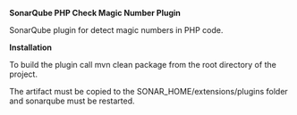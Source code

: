 **SonarQube PHP Check Magic Number Plugin**

SonarQube plugin for detect magic numbers in PHP code.

**Installation**

To build the plugin call mvn clean package from the root directory of the project.

The artifact must be copied to the SONAR_HOME/extensions/plugins folder and sonarqube must be restarted.